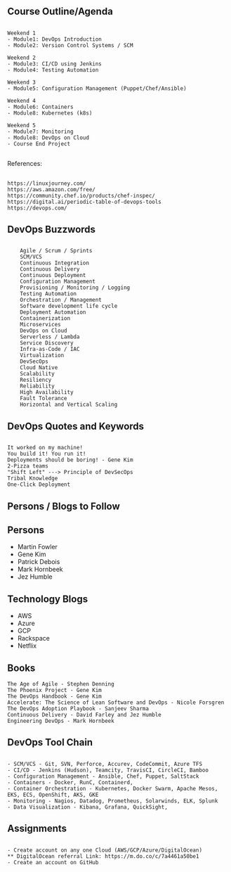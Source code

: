 ## ########################
## Course Outline/Agenda
## ########################

    Weekend 1
    - Module1: DevOps Introduction
    - Module2: Version Control Systems / SCM

    Weekend 2
    - Module3: CI/CD using Jenkins
    - Module4: Testing Automation

    Weekend 3
    - Module5: Configuration Management (Puppet/Chef/Ansible)

    Weekend 4
    - Module6: Containers
    - Module8: Kubernetes (k8s)
    
    Weekend 5
    - Module7: Monitoring
    - Module8: DevOps on Cloud
    - Course End Project

## ########################
References:
## ########################

    https://linuxjourney.com/
    https://aws.amazon.com/free/
    https://community.chef.io/products/chef-inspec/
    https://digital.ai/periodic-table-of-devops-tools
    https://devops.com/


## ########################
## DevOps Buzzwords
## ########################

        Agile / Scrum / Sprints
        SCM/VCS
        Continuous Integration
        Continuous Delivery
        Continuous Deployment
        Configuration Management
        Provisioning / Monitoring / Logging
        Testing Automation
        Orchestration / Management
        Software development life cycle
        Deployment Automation
        Containerization
        Microservices
        DevOps on Cloud
        Serverless / Lambda
        Service Discovery
        Infra-as-Code / IAC
        Virtualization
        DevSecOps
        Cloud Native
        Scalability
        Resiliency
        Reliability
        High Availability
        Fault Tolerance
        Horizontal and Vertical Scaling


## ########################
## DevOps Quotes and Keywords
## ########################
    It worked on my machine!
    You build it! You run it!
    Deployments should be boring! - Gene Kim
    2-Pizza teams
    "Shift Left" ---> Principle of DevSecOps
    Tribal Knowledge
    One-Click Deployment

## ########################
## Persons / Blogs to Follow
## ########################

## Persons
- Martin Fowler
- Gene Kim
- Patrick Debois
- Mark Hornbeek
- Jez Humble

## Technology Blogs
- AWS
- Azure
- GCP
- Rackspace
- Netflix

## Books

    The Age of Agile - Stephen Denning
    The Phoenix Project - Gene Kim
    The DevOps Handbook - Gene Kim
    Accelerate: The Science of Lean Software and DevOps - Nicole Forsgren
    The DevOps Adoption Playbook - Sanjeev Sharma
    Continuous Delivery - David Farley and Jez Humble
    Engineering DevOps - Mark Hornbeek


## ########################
## DevOps Tool Chain
## ########################
    - SCM/VCS - Git, SVN, Perforce, Accurev, CodeCommit, Azure TFS
    - CI/CD - Jenkins (Hudson), Teamcity, TravisCI, CircleCI, Bamboo
    - Configuration Management - Ansible, Chef, Puppet, SaltStack
    - Containers - Docker, RunC, Containerd,
    - Container Orchestration - Kubernetes, Docker Swarm, Apache Mesos, EKS, ECS, OpenShift, AKS, GKE
    - Monitoring - Nagios, Datadog, Prometheus, Solarwinds, ELK, Splunk
    - Data Visualization - Kibana, Grafana, QuickSight,


## ########################
## Assignments
## ########################

    - Create account on any one Cloud (AWS/GCP/Azure/DigitalOcean)
    ** DigitalOcean referral Link: https://m.do.co/c/7a4461a50be1
    - Create an account on GitHub
